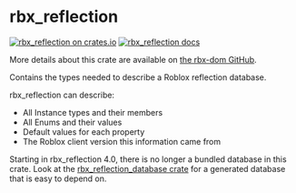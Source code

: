 # rbx_reflection
[![rbx_reflection on crates.io](https://img.shields.io/crates/v/rbx_reflection.svg)](https://crates.io/crates/rbx_reflection)
[![rbx_reflection docs](https://img.shields.io/badge/docs-docs.rs-orange.svg)](https://docs.rs/rbx_reflection)

More details about this crate are available on [the rbx-dom GitHub](https://github.com/rojo-rbx/rbx-dom#readme).

Contains the types needed to describe a Roblox reflection database.

rbx_reflection can describe:

* All Instance types and their members
* All Enums and their values
* Default values for each property
* The Roblox client version this information came from

Starting in rbx_reflection 4.0, there is no longer a bundled database in this crate. Look at the [rbx_reflection_database crate](http://crates.io/crates/rbx_reflection_database) for a generated database that is easy to depend on.

